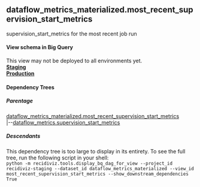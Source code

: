## dataflow_metrics_materialized.most_recent_supervision_start_metrics
supervision_start_metrics for the most recent job run

#### View schema in Big Query
This view may not be deployed to all environments yet.<br/>
[**Staging**](https://console.cloud.google.com/bigquery?pli=1&p=recidiviz-staging&page=table&project=recidiviz-staging&d=dataflow_metrics_materialized&t=most_recent_supervision_start_metrics)
<br/>
[**Production**](https://console.cloud.google.com/bigquery?pli=1&p=recidiviz-123&page=table&project=recidiviz-123&d=dataflow_metrics_materialized&t=most_recent_supervision_start_metrics)
<br/>

#### Dependency Trees

##### Parentage
[dataflow_metrics_materialized.most_recent_supervision_start_metrics](../dataflow_metrics_materialized/most_recent_supervision_start_metrics.md) <br/>
|--[dataflow_metrics.supervision_start_metrics](../../metrics/supervision/supervision_start_metrics.md) <br/>


##### Descendants
This dependency tree is too large to display in its entirety. To see the full tree, run the following script in your shell: <br/>
```python -m recidiviz.tools.display_bq_dag_for_view --project_id recidiviz-staging --dataset_id dataflow_metrics_materialized --view_id most_recent_supervision_start_metrics --show_downstream_dependencies True```
